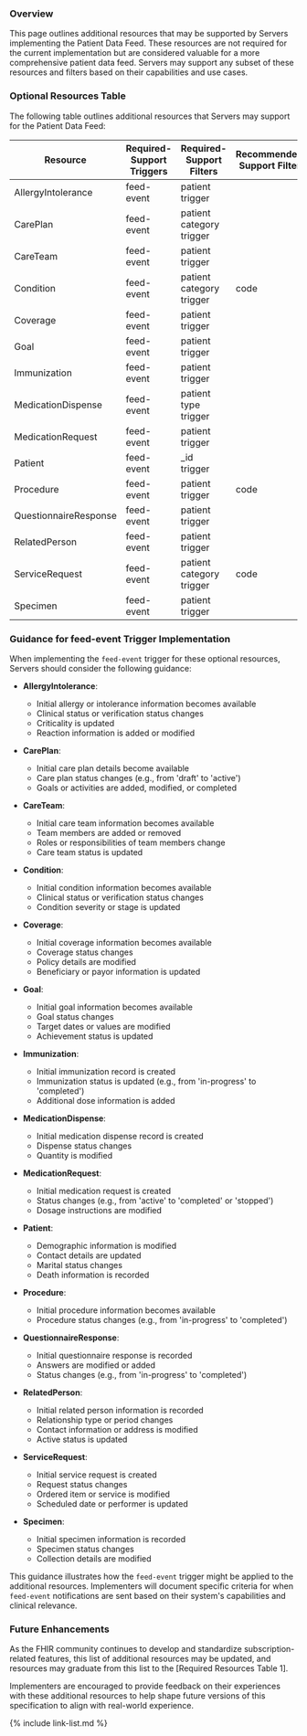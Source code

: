 <!-- # Patient Data Feed: Additional Resources -->

### Overview

This page outlines additional resources that may be supported by Servers implementing the Patient Data Feed. These resources are not required for the current implementation but are considered valuable for a more comprehensive patient data feed. Servers may support any subset of these resources and filters based on their capabilities and use cases.

### Optional Resources Table

The following table outlines additional resources that Servers may support for the Patient Data Feed:

<table class = "grid">
  <thead>
    <tr>
      <th>Resource</th>
      <th>Required-Support Triggers</th>
      <th>Required-Support Filters</th>
      <th>Recommended-Support Filters</th>
    </tr>
  </thead>
  <tbody>
    <tr>
      <td>AllergyIntolerance</td>
      <td>feed-event</td>
      <td>patient<br>trigger</td>
      <td></td>
    </tr>
    <tr>
      <td>CarePlan</td>
      <td>feed-event</td>
      <td>patient<br>category<br>trigger</td>
      <td></td>
    </tr>
    <tr>
      <td>CareTeam</td>
      <td>feed-event</td>
      <td>patient<br>trigger</td>
      <td></td>
    </tr>
    <tr>
      <td>Condition</td>
      <td>feed-event</td>
      <td>patient<br>category<br>trigger</td>
      <td>code</td>
    </tr>
    <tr>
      <td>Coverage</td>
      <td>feed-event</td>
      <td>patient<br>trigger</td>
      <td></td>
    </tr>
    <tr>
      <td>Goal</td>
      <td>feed-event</td>
      <td>patient<br>trigger</td>
      <td></td>
    </tr>
    <tr>
      <td>Immunization</td>
      <td>feed-event</td>
      <td>patient<br>trigger</td>
      <td></td>
    </tr>
    <tr>
      <td>MedicationDispense</td>
      <td>feed-event</td>
      <td>patient<br>type<br>trigger</td>
      <td></td>
    </tr>
    <tr>
      <td>MedicationRequest</td>
      <td>feed-event</td>
      <td>patient<br>trigger</td>
      <td></td>
    </tr>
    <tr>
      <td>Patient</td>
      <td>feed-event</td>
      <td>_id<br>trigger</td>
      <td></td>
    </tr>
    <tr>
      <td>Procedure</td>
      <td>feed-event</td>
      <td>patient<br>trigger</td>
      <td>code</td>
    </tr>
    <tr>
      <td>QuestionnaireResponse</td>
      <td>feed-event</td>
      <td>patient<br>trigger</td>
      <td></td>
    </tr>
    <tr>
      <td>RelatedPerson</td>
      <td>feed-event</td>
      <td>patient<br>trigger</td>
      <td></td>
    </tr>
    <tr>
      <td>ServiceRequest</td>
      <td>feed-event</td>
      <td>patient<br>category<br>trigger</td>
      <td>code</td>
    </tr>
    <tr>
      <td>Specimen</td>
      <td>feed-event</td>
      <td>patient<br>trigger</td>
      <td></td>
    </tr>
  </tbody>
</table>

### Guidance for feed-event Trigger Implementation

When implementing the `feed-event` trigger for these optional resources, Servers should consider the following guidance:

- **AllergyIntolerance**:
    - Initial allergy or intolerance information becomes available
    - Clinical status or verification status changes
    - Criticality is updated
    - Reaction information is added or modified

- **CarePlan**:
    - Initial care plan details become available
    - Care plan status changes (e.g., from 'draft' to 'active')
    - Goals or activities are added, modified, or completed

- **CareTeam**:
    - Initial care team information becomes available
    - Team members are added or removed
    - Roles or responsibilities of team members change
    - Care team status is updated

- **Condition**:
    - Initial condition information becomes available
    - Clinical status or verification status changes
    - Condition severity or stage is updated

- **Coverage**:
    - Initial coverage information becomes available
    - Coverage status changes
    - Policy details are modified
    - Beneficiary or payor information is updated

- **Goal**:
    - Initial goal information becomes available
    - Goal status changes
    - Target dates or values are modified
    - Achievement status is updated

- **Immunization**:
    - Initial immunization record is created
    - Immunization status is updated (e.g., from 'in-progress' to 'completed')
    - Additional dose information is added

- **MedicationDispense**:
    - Initial medication dispense record is created
    - Dispense status changes
    - Quantity is modified

- **MedicationRequest**:
    - Initial medication request is created
    - Status changes (e.g., from 'active' to 'completed' or 'stopped')
    - Dosage instructions are modified

- **Patient**:
    - Demographic information is modified
    - Contact details are updated
    - Marital status changes
    - Death information is recorded

- **Procedure**:
    - Initial procedure information becomes available
    - Procedure status changes (e.g., from 'in-progress' to 'completed')

- **QuestionnaireResponse**:
    - Initial questionnaire response is recorded
    - Answers are modified or added
    - Status changes (e.g., from 'in-progress' to 'completed')

- **RelatedPerson**:
    - Initial related person information is recorded
    - Relationship type or period changes
    - Contact information or address is modified
    - Active status is updated

- **ServiceRequest**:
    - Initial service request is created
    - Request status changes
    - Ordered item or service is modified
    - Scheduled date or performer is updated

- **Specimen**:
    - Initial specimen information is recorded
    - Specimen status changes
    - Collection details are modified

This guidance illustrates how the `feed-event` trigger might be applied to the additional resources. Implementers will document specific criteria for when `feed-event` notifications are sent based on their system's capabilities and clinical relevance.

### Future Enhancements

As the FHIR community continues to develop and standardize subscription-related features, this list of additional resources may be updated, and resources may graduate from this list to the [Required Resources Table 1].

Implementers are encouraged to provide feedback on their experiences with these additional resources to help shape future versions of this specification to align with real-world experience.

{% include link-list.md %}
